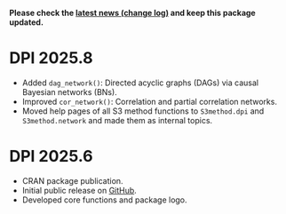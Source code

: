 **Please check the [latest news (change log)](https://psychbruce.github.io/DPI/news/index.html) and keep this package updated.**

# DPI 2025.8

-   Added `dag_network()`: Directed acyclic graphs (DAGs) via causal Bayesian networks (BNs).
-   Improved `cor_network()`: Correlation and partial correlation networks.
-   Moved help pages of all S3 method functions to `S3method.dpi` and `S3method.network` and made them as internal topics.

# DPI 2025.6

-   CRAN package publication.
-   Initial public release on [GitHub](https://github.com/psychbruce/DPI).
-   Developed core functions and package logo.
